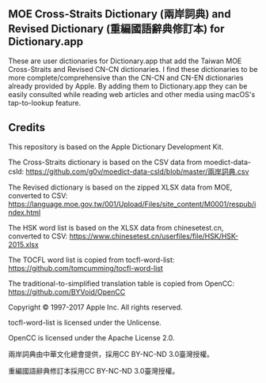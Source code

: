 ## MOE Cross-Straits Dictionary (兩岸詞典) and Revised Dictionary (重編國語辭典修訂本) for Dictionary.app

These are user dictionaries for Dictionary.app that add the Taiwan MOE Cross-Straits and Revised CN-CN dictionaries. I find these dictionaries to be more complete/comprehensive than the CN-CN and CN-EN dictionaries already provided by Apple. By adding them to Dictionary.app they can be easily consulted while reading web articles and other media using macOS's tap-to-lookup feature.

## Credits
This repository is based on the Apple Dictionary Development Kit.

The Cross-Straits dictionary is based on the CSV data from moedict-data-csld: https://github.com/g0v/moedict-data-csld/blob/master/兩岸詞典.csv

The Revised dictionary is based on the zipped XLSX data from MOE, converted to CSV: https://language.moe.gov.tw/001/Upload/Files/site_content/M0001/respub/index.html

The HSK word list is based on the XLSX data from chinesetest.cn, converted to CSV: https://www.chinesetest.cn/userfiles/file/HSK/HSK-2015.xlsx

The TOCFL word list is copied from tocfl-word-list: https://github.com/tomcumming/tocfl-word-list

The traditional-to-simplified translation table is copied from OpenCC: https://github.com/BYVoid/OpenCC

Copyright © 1997-2017 Apple Inc. All rights reserved.

tocfl-word-list is licensed under the Unlicense.

OpenCC is licensed under the Apache License 2.0.

兩岸詞典由中華文化總會提供，採用CC BY-NC-ND 3.0臺灣授權。

重編國語辭典修訂本採用CC BY-NC-ND 3.0臺灣授權。
